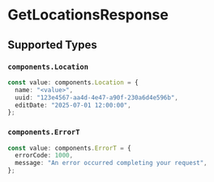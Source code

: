 # GetLocationsResponse


## Supported Types

### `components.Location`

```typescript
const value: components.Location = {
  name: "<value>",
  uuid: "123e4567-aa4d-4e47-a90f-230a6d4e596b",
  editDate: "2025-07-01 12:00:00",
};
```

### `components.ErrorT`

```typescript
const value: components.ErrorT = {
  errorCode: 1000,
  message: "An error occurred completing your request",
};
```

